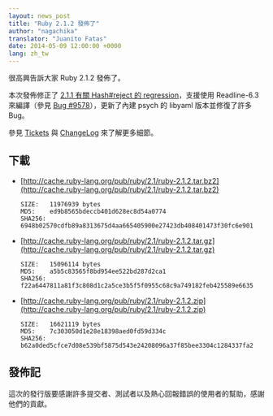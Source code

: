 ```yaml
---
layout: news_post
title: "Ruby 2.1.2 發佈了"
author: "nagachika"
translator: "Juanito Fatas"
date: 2014-05-09 12:00:00 +0000
lang: zh_tw
---
```


很高興告訴大家 Ruby 2.1.2 發佈了。

本次發佈修正了 [2.1.1 有關 Hash#reject 的 regression](/en/news/2014/03/10/regression-of-hash-reject-in-ruby-2-1-1/)，支援使用 Readline-6.3 來編譯（參見 [Bug #9578](https://bugs.ruby-lang.org/issues/9578)），更新了內建 psych 的 libyaml 版本並修復了許多 Bug。

參見 [Tickets](https://bugs.ruby-lang.org/projects/ruby-21/issues?set_filter=1&amp;status_id=5)
與 [ChangeLog](http://svn.ruby-lang.org/repos/ruby/tags/v2_1_2/ChangeLog)
來了解更多細節。

## 下載

* [http://cache.ruby-lang.org/pub/ruby/2.1/ruby-2.1.2.tar.bz2](http://cache.ruby-lang.org/pub/ruby/2.1/ruby-2.1.2.tar.bz2)

      SIZE:   11976939 bytes
      MD5:    ed9b8565bdeccb401d628ec8d54a0774
      SHA256: 6948b02570cdfb89a8313675d4aa665405900e27423db408401473f30fc6e901

* [http://cache.ruby-lang.org/pub/ruby/2.1/ruby-2.1.2.tar.gz](http://cache.ruby-lang.org/pub/ruby/2.1/ruby-2.1.2.tar.gz)

      SIZE:   15096114 bytes
      MD5:    a5b5c83565f8bd954ee522bd287d2ca1
      SHA256: f22a6447811a81f3c808d1c2a5ce3b5f5f0955c68c9a749182feb425589e6635

* [http://cache.ruby-lang.org/pub/ruby/2.1/ruby-2.1.2.zip](http://cache.ruby-lang.org/pub/ruby/2.1/ruby-2.1.2.zip)

      SIZE:   16621119 bytes
      MD5:    7c303050d1e28e18398aed0fd59d334c
      SHA256: b62a0ded5cfce7d08e539bf5875d543e24208096a37f85bee3304c1284337fa2

## 發佈記

這次的發行版要感謝許多提交者、測試者以及熱心回報錯誤的使用者的幫助，感謝他們的貢獻。
